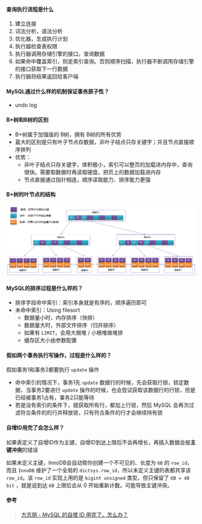 #### 查询执行流程是什么

1. 建立连接
2. 词法分析，语法分析
3. 优化器，生成执行计划
4. 执行器检查表权限
5. 执行器调用存储引擎的接口，查询数据
6. 如果命中覆盖索引，则走索引查询。否则顺序扫描，执行器不断调用存储引擎的接口获取下一行数据
7. 执行器将结果返回给客户端



#### MySQL通过什么样的机制保证事务原子性？

  - undo log



#### B+树和B树的区别

- B+树属于加强版的 B树，拥有 B树的所有优势
- 最大的区别是只有叶子节点存数据，非叶子结点只存关键字；并且节点直接顺序排列
- 优势：
  - 非叶子结点只存关键字，体积极小，索引可以整页的加载进内存中，查询很快。需要取数据时再读取硬盘，把页上的数据加载进内存
  - 节点直接通过指针相连，顺序读取能力、排序能力更强



#### B+树的叶节点的结构

![img](assets/1527606-20181115184958875-1199243280.png)



#### MySQL的排序过程是什么样的？

  - 排序字段命中索引：索引本身就是有序的，顺序遍历即可
  - 未命中索引：Using filesort
    - 数据量小时，内存排序（快排）
    - 数据量大时，外部文件排序（归并排序）
    - 如果有 `LIMIT`，会用大根堆 / 小根堆做堆排
    - 缓存区大小由参数配置



#### 假如两个事务执行写操作，过程是什么样的？

假如事务1和事务2都要执行 `update` 操作
- 命中索引的情况下，事务1先 `update` 数据行的时候，先会获取行锁，锁定数据，当事务2要进行 `update` 操作的时候，也会尝试获取该数据行的行锁，但是已经被事务1占有，事务2只能等待
- 若是没有索引的条件下，就获取所有行，都加上行锁，然后 MySQL 会再次过滤符合条件的的行并释放锁，只有符合条件的行才会继续持有锁



#### 自增ID用完了会怎么样？

如果表定义了自增ID作为主键，自增ID到达上限后不会再增长，再插入数据会报**主键冲突**的错误

如果未定义主键，InnoDB会自动帮你创建一个不可见的、长度为 `6B` 的 `row_id`，而且 `InnoDB` 维护了一个全局的 `dictsys.row_id`，所以未定义主键的表都共享该 `row_id`。该 `row_id` 实现上用的是 `bigint unsigned` 类型，但只保留了 `6B = 48 bit` ，就是说到达 `6B` 上限后会从 0 开始重新计数。可能导致主键冲突。





#### 参考

> [方志朋 - MySQL 的自增 ID 用完了，怎么办？](https://mp.weixin.qq.com/s/c2h8J9ncvFY5HUaC8oH1FA)

